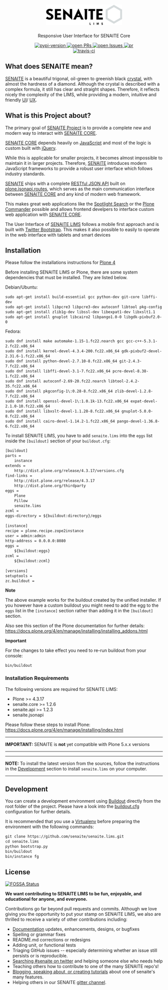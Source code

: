 <div align="center">

  <h1>
    <a href="https://github.com/senaite/senaite.lims">
      <div>
        <img src="static/senaite-logo.png" alt="senaite.lims" height="64" />
      </div>
    </a>
  </h1>
  <p>Responsive User Interface for SENAITE Core</p>

  <div>
    <a href="https://pypi.python.org/pypi/senaite.lims">
      <img src="https://img.shields.io/pypi/v/senaite.lims.svg?style=flat-square" alt="pypi-version" />
    </a>
    <a href="https://github.com/senaite/senaite.lims/pulls">
      <img src="https://img.shields.io/github/issues-pr/senaite/senaite.lims.svg?style=flat-square" alt="open PRs" />
    </a>
    <a href="https://github.com/senaite/senaite.lims/issues">
      <img src="https://img.shields.io/github/issues/senaite/senaite.lims.svg?style=flat-square" alt="open Issues" />
    </a>
    <a href="#">
      <img src="https://img.shields.io/badge/PRs-welcome-brightgreen.svg?style=flat-square" alt="pr" />
    </a>
  </div>
    <a href="docs/Contributing.rst">
      <img src="https://img.shields.io/badge/PRs-welcome-brightgreen.svg?style=flat-square" alt="travis-ci" />
    </a>
  </div>
</div>


## What does SENAITE mean?

[SENAITE](https://www.senaite.com) is a beautiful trigonal, oil-green to greenish
black [crystal](https://www.mindat.org/min-3617.html), with almost the hardness
of a diamond. Although the crystal is described with a complex formula, it still
has clear and straight shapes. Therefore, it reflects nicely the complexity of
the LIMS, while providing a modern, intuitive and friendly [UI](https://en.wikipedia.org/wiki/User_interface_design)/
[UX](https://en.wikipedia.org/wiki/User_experience).


## What is this Project about?

The primary goal of [SENAITE Project](https://github.com/senaite/senaite.lims) is to provide
a complete new and modern way to interact with [SENAITE CORE](https://github.com/senaite/senaite.core).

[SENAITE CORE](https://github.com/senaite/senaite.core) depends heavily on [JavaScript](https://en.wikipedia.org/wiki/JavaScript)
and most of the logic is custom built with [jQuery](https://jquery.com).

While this is applicable for smaller projects, it becomes almost impossible to
maintain it in larger projects. Therefore, [SENAITE](https://www.senaite.com)
introduces modern JavaScript frameworks to provide a robust user interface which
follows industry standards.

[SENAITE](https://www.senaite.com) ships with a complete [RESTful JSON API](https://github.com/senaite/senaite.jsonapi)
built on [plone.jsonapi.routes](http://plonejsonapiroutes.readthedocs.io/en/latest), which serves as the main communication interface
between [SENAITE CORE](https://github.com/senaite/senaite.core) and any kind of modern web framework.

This makes great web applications like the [Spotlight Search](http://www.ridingbytes.com/de/portfolio/bika-spotlight-search/#content)
or the [Plone Commander](http://www.ridingbytes.com/de/portfolio/plone-commander/#content) possible
and allows frontend develpers to interface custom web application with [SENAITE CORE](https://github.com/senaite/senaite.core).

The User Interface of [SENAITE LIMS](https://github.com/senaite/senaite.lims) follows
a mobile first approach and is built with [Twitter Bootstrap](http://getbootstrap.com).
This makes it also possible to easily to operate in the web interface with tablets and smart devices


## Installation

Please follow the installations instructions for
[Plone 4](https://docs.plone.org/4/en/manage/installing/index.html)


Before installing SENAITE LIMS or Plone, there are some system dependencies that
must be installed. They are listed below.

Debian/Ubuntu:

    sudo apt-get install build-essential gcc python-dev git-core libffi-dev
    sudo apt-get install libpcre3 libpcre3-dev autoconf libtool pkg-config
    sudo apt-get install zlib1g-dev libssl-dev libexpat1-dev libxslt1.1
    sudo apt-get install gnuplot libcairo2 libpango1.0-0 libgdk-pixbuf2.0-0

Fedora:

    sudo dnf install make automake-1.15-1.fc22.noarch gcc gcc-c++-5.3.1-2.fc22.x86_64
    sudo dnf install kernel-devel-4.3.4-200.fc22.x86_64 gdk-pixbuf2-devel-2.31.6-1.fc22.x86_64
    sudo dnf install python-devel-2.7.10-8.fc22.x86_64 git-2.4.3-7.fc22.x86_64
    sudo dnf install libffi-devel-3.1-7.fc22.x86_64 pcre-devel-8.38-1.fc22.x86_64
    sudo dnf install autoconf-2.69-20.fc22.noarch libtool-2.4.2-35.fc22.x86_64
    sudo dnf install pkgconfig-1\:0.28-8.fc22.x86_64 zlib-devel-1.2.8-7.fc22.x86_64
    sudo dnf install openssl-devel-1\:1.0.1k-13.fc22.x86_64 expat-devel-2.1.0-10.fc22.x86_64
    sudo dnf install libxslt-devel-1.1.28-8.fc22.x86_64 gnuplot-5.0.0-8.fc22.x86_64
    sudo dnf install cairo-devel-1.14.2-1.fc22.x86_64 pango-devel-1.36.8-6.fc22.x86_64


To install SENAITE LIMS, you have to add `senaite.lims` into the `eggs`
list inside the `[buildout]` section of your `buildout.cfg`:

    [buildout]
    parts =
        instance
    extends =
        http://dist.plone.org/release/4.3.17/versions.cfg
    find-links =
        http://dist.plone.org/release/4.3.17
        http://dist.plone.org/thirdparty
    eggs =
        Plone
        Pillow
        senaite.lims
    zcml =
    eggs-directory = ${buildout:directory}/eggs

    [instance]
    recipe = plone.recipe.zope2instance
    user = admin:admin
    http-address = 0.0.0.0:8080
    eggs =
        ${buildout:eggs}
    zcml =
        ${buildout:zcml}

    [versions]
    setuptools =
    zc.buildout =

    
**Note**

The above example works for the buildout created by the unified installer. If
you however have a custom buildout you might need to add the egg to the `eggs`
list in the `[instance]` section rather than adding it in the `[buildout]`
section.

Also see this section of the Plone documentation for further details:
https://docs.plone.org/4/en/manage/installing/installing_addons.html


**Important**

For the changes to take effect you need to re-run buildout from your console:

    bin/buildout


### Installation Requirements

The following versions are required for SENAITE LIMS:

- Plone >= 4.3.17
- senaite.core >= 1.2.6
- senaite.api >= 1.2.3
- senaite.jsonapi

Please follow these steps to install Plone:
https://docs.plone.org/4/en/manage/installing/index.html

---
**IMPORTANT:** SENAITE is **not** yet compatible with Plone 5.x.x versions

---

---
**NOTE:** To install the latest version from the sources, follow the instructions in the
[Development](#development) section to install `senaite.lims` on your computer.

---

## Development

You can create a development environment using [Buildout](https://pypi.python.org/pypi/zc.buildout)
directly from the root folder of the project.
Please have a look into the [buildout.cfg](https://github.com/senaite/senaite.lims/blob/master/buildout.cfg)
configuration for further details.

It is recommended that you use
a [Virtualenv](https://virtualenv.pypa.io/en/stable) before preparing the
environment with the following commands:

    git clone https://github.com/senaite/senaite.lims.git
    cd senaite.lims
    python bootstrap.py
    bin/buildout
    bin/instance fg


## License

[![FOSSA Status](https://app.fossa.io/api/projects/git%2Bhttps%3A%2F%2Fgithub.com%2Fsenaite%2Fsenaite.lims.svg?type=large)](https://app.fossa.io/projects/git%2Bhttps%3A%2F%2Fgithub.com%2Fsenaite%2Fsenaite.lims?ref=badge_large)


**We want contributing to SENAITE LIMS to be fun, enjoyable, and educational for
anyone, and everyone.**

Contributions go far beyond pull requests and commits. Although we love giving
you the opportunity to put your stamp on SENAITE LIMS, we also are thrilled to
receive a variety of other contributions including:

* [Documentation](https://github.com/senaite/senaite.lims.com) updates, enhancements, designs, or bugfixes
* Spelling or grammar fixes
* README.md corrections or redesigns
* Adding unit, or functional tests
* Triaging GitHub issues -- especially determining whether an issue still persists or is reproducible.
* [Searching #senaite on twitter](https://twitter.com/search?q=senaitelims) and helping someone else who needs help
* Teaching others how to contribute to one of the many SENAITE repo's!
* [Blogging, speaking about, or creating tutorials](https://github.com/senaite-contrib/awesome-senaite) about one of senaite's many features.
* Helping others in our SENAITE [gitter channel](https://gitter.im/senaite/Lobby).
